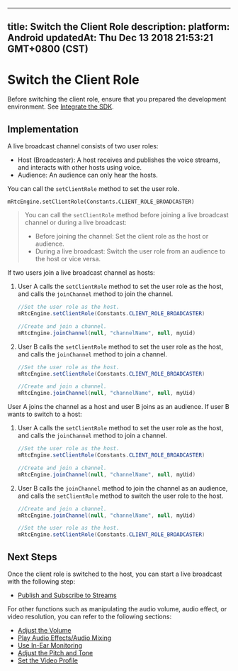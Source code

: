 
---
title: Switch the Client Role
description: 
platform: Android
updatedAt: Thu Dec 13 2018 21:53:21 GMT+0800 (CST)
---
# Switch the Client Role
Before switching the client role, ensure that you prepared the development environment. See [Integrate the SDK](../../en/Interactive%20Broadcast/android_video.md).

## Implementation

A live broadcast channel consists of two user roles: 

-   Host (Broadcaster): A host receives and publishes the voice streams, and interacts with other hosts using voice.
-   Audience: An audience can only hear the hosts.

You can call the `setClientRole` method to set the user role. 

```
mRtcEngine.setClientRole(Constants.CLIENT_ROLE_BROADCASTER)
```

> You can call the `setClientRole` method before joining a live broadcast channel or during a live broadcast:
> 
>  - Before joining the channel: Set the client role as the host or audience.
>  -  During a live broadcast: Switch the user role from an audience to the host or vice versa.

If two users join a live broadcast channel as hosts:

1. User A calls the `setClientRole` method to set the user role as the host, and calls the `joinChannel` method to join the channel.

   ```Java
   //Set the user role as the host.
   mRtcEngine.setClientRole(Constants.CLIENT_ROLE_BROADCASTER)
   
   //Create and join a channel.
   mRtcEngine.joinChannel(null, "channelName", null, myUid)
   ```
	 
2. User B calls the `setClientRole` method to set the user role as the host, and calls the `joinChannel` method to join a channel.

   ```Java
   //Set the user role as the host.
   mRtcEngine.setClientRole(Constants.CLIENT_ROLE_BROADCASTER)
   
   //Create and join a channel.
   mRtcEngine.joinChannel(null, "channelName", null, myUid)
   ```
	 
User A joins the channel as a host and user B joins as an audience. If user B wants to switch to a host:

1. User A calls the `setClientRole` method to set the user role as the host, and calls the `joinChannel` method to join a channel.

   ```Java
   //Set the user role as the host.
   mRtcEngine.setClientRole(Constants.CLIENT_ROLE_BROADCASTER)
   
   //Create and join a channel.
   mRtcEngine.joinChannel(null, "channelName", null, myUid)
   ```
	 
2. User B calls the `joinChannel` method to join the channel as an audience, and calls the `setClientRole` method to switch the user role to the host.

   ```Java
   //Create and join a channel.
   mRtcEngine.joinChannel(null, "channelName", null, myUid)
   
   //Set the user role as the host.
   mRtcEngine.setClientRole(Constants.CLIENT_ROLE_BROADCASTER)
   ```

## Next Steps
Once the client role is switched to the host, you can start a live broadcast with the following step:

- [Publish and Subscribe to Streams](../../en/Interactive%20Broadcast/publish_android_live.md)

For other functions such as manipulating the audio volume, audio effect, or video resolution, you can refer to the following sections:

- [Adjust the Volume](../../en/Interactive%20Broadcast/volume_android.md)
- [Play Audio Effects/Audio Mixing](../../en/Interactive%20Broadcast/effect_mixing_android.md)
- [Use In-Ear Monitoring](../../en/Interactive%20Broadcast/in-ear_android.md)
- [Adjust the Pitch and Tone](../../en/Interactive%20Broadcast/voice_effect_android.md)
- [Set the Video Profile](../../en/Interactive%20Broadcast/videoProfile_android.md)

